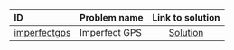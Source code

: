 | ID | Problem name | Link to solution |
|:---|:---|:---:|
| [imperfectgps](https://open.kattis.com/problems/imperfectgps) | Imperfect GPS | [Solution](https://github.com/versenyi98/kattis-solutions/tree/main/solutions/Imperfect%20GPS)|
